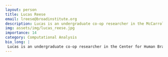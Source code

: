 ```yaml
---
layout: person
title: Lucas Reese
email: lreese@broadinstitute.org
description: Lucas is an undergraduate co-op researcher in the McCarroll Lab, where he analyzes single-cell sequencing data across various brain regions from multiple donors. He is currently in his second year at  ...
img: assets/img/lucas_reese.jpg
importance: 14
category: Computational Analysis
bio_long: |
 Lucas is an undergraduate co-op researcher in the Center for Human Brain Variation, where he analyzes single-cell sequencing data across various brain regions from multiple donors. He is currently in his second year at Northeastern University, pursuing a degree in Biology and Data Science. He is passionate about generating meaningful biological data to advance research within the lab and contribute to the broader biotechnology and research industries.
---
```

